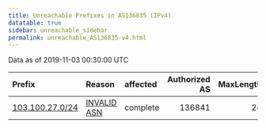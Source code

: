 ```yaml
---
title: Unreachable Prefixes in AS136835 (IPv4)
datatable: true
sidebar: unreachable_sidebar
permalink: unreachable_AS136835-v4.html
---
```


Data as of 2019-11-03 00:30:00 UTC


<div class="datatable-begin"></div>

| Prefix                                                   | Reason                                                                                                  | affected   |   Authorized AS |   MaxLength | Anchor                                       |   unreachable /24s |
|:---------------------------------------------------------|:--------------------------------------------------------------------------------------------------------|:-----------|----------------:|------------:|:---------------------------------------------|-------------------:|
| [103.100.27.0/24](https://stat.ripe.net/103.100.27.0/24) | [INVALID ASN](https://rpki-validator.ripe.net/announcement-preview?asn=AS136835&prefix=103.100.27.0/24) | complete   |          136841 |          24 | [APNIC](unreachable_APNIC_RPKI_Root-v4.html) |                  1 |

<div class="datatable-end"></div>